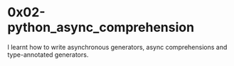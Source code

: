 # 0x02-python_async_comprehension
I learnt how to write asynchronous generators, async comprehensions
and type-annotated generators.